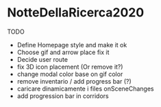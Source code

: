 # NotteDellaRicerca2020


TODO

- Define Homepage style and make it ok
- Choose gif and arrow place fix it
- Decide user route
- fix 3D icon placement (Or remove it?)
- change modal color base on gif color 
- remove inventario / add progress bar (?)
- caricare dinamicamente i files onSceneChanges
- add progression bar in corridors


